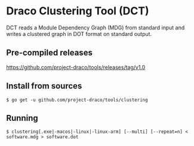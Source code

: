 # Draco Clustering Tool (DCT)

DCT reads a Module Dependency Graph (MDG) from standard input and writes a clustered graph in DOT format on standard output.

## Pre-compiled releases

https://github.com/project-draco/tools/releases/tag/v1.0

## Install from sources

```$ go get -u github.com/project-draco/tools/clustering```

## Running

```$ clustering[.exe|-macos|-linux|-linux-arm] [--multi] [--repeat=n] < software.mdg > software.dot```
